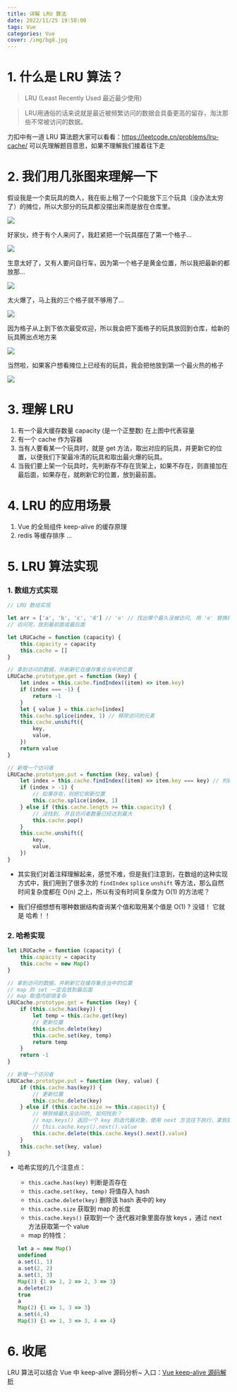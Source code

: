```yaml
---
title: 详解 LRU 算法
date: 2022/11/25 19:58:00
tags: Vue
categories: Vue
cover: /img/bg8.jpg
---
```


# 1. 什么是 LRU 算法？

> LRU (Least Recently Used 最近最少使用)

> LRU用通俗的话来说就是最近被频繁访问的数据会具备更高的留存，淘汰那些不常被访问的数据。

力扣中有一道 LRU 算法题大家可以看看：https://leetcode.cn/problems/lru-cache/
可以先理解题目意思，如果不理解我们接着往下走

# 2. 我们用几张图来理解一下

假设我是一个卖玩具的商人，我在街上租了一个只能放下三个玩具（没办法太穷了）的摊位，所以大部分的玩具都没摆出来而是放在仓库里。

![](https://p3-juejin.byteimg.com/tos-cn-i-k3u1fbpfcp/6332e1e3e03f43948bfa7cc2c621ace2~tplv-k3u1fbpfcp-zoom-in-crop-mark:3024:0:0:0.awebp)

好家伙，终于有个人来问了，我赶紧把一个玩具摆在了第一个格子...

![](https://p3-juejin.byteimg.com/tos-cn-i-k3u1fbpfcp/24067c0e5af04ebabae198e32410bc0e~tplv-k3u1fbpfcp-zoom-in-crop-mark:3024:0:0:0.awebp)

生意太好了，又有人要问自行车，因为第一个格子是黄金位置，所以我把最新的都放那...

![](https://p3-juejin.byteimg.com/tos-cn-i-k3u1fbpfcp/72139a3a166a4820b929ab8a4d5ccba3~tplv-k3u1fbpfcp-zoom-in-crop-mark:3024:0:0:0.awebp)

太火爆了，马上我的三个格子就不够用了...

![](https://p3-juejin.byteimg.com/tos-cn-i-k3u1fbpfcp/8ef83afb2ce04aad92f595b5bc55c425~tplv-k3u1fbpfcp-zoom-in-crop-mark:3024:0:0:0.awebp)

因为格子从上到下依次最受欢迎，所以我会把下面格子的玩具放回到仓库，给新的玩具腾出点地方来

![](https://p3-juejin.byteimg.com/tos-cn-i-k3u1fbpfcp/2a1cdf3450044a3ba6464cac5edcf2ec~tplv-k3u1fbpfcp-zoom-in-crop-mark:3024:0:0:0.awebp)

当然啦，如果客户想看摊位上已经有的玩具，我会把他放到第一个最火热的格子

![](https://p3-juejin.byteimg.com/tos-cn-i-k3u1fbpfcp/ab9c9324ab34410291df273f85dfdec5~tplv-k3u1fbpfcp-zoom-in-crop-mark:3024:0:0:0.awebp)

# 3. 理解 LRU

1. 有一个最大缓存数量 capacity (是一个正整数) 在上图中代表容量
2. 有一个 cache 作为容器
3. 当有人要看某一个玩具时，就是 get 方法，取出对应的玩具，并更新它的位置，以便我们下架最冷清的玩具和取出最火爆的玩具。
4. 当我们要上架一个玩具时，先判断存不存在货架上，如果不存在，则直接加在最后面，如果存在，就刷新它的位置，放到最前面。

# 4. LRU 的应用场景

1. Vue 的全局组件 keep-alive 的缓存原理
2. redis 等缓存排序
...

# 5. LRU 算法实现

### 1. 数组方式实现

```js
// LRU 数组实现

let arr = ['a', 'b', 'c', 'd'] // 'e' // 找出哪个最久没被访问, 用 'e' 替换掉
// 访问完，放到最前面或最后面

let LRUCache = function (capacity) {
	this.capacity = capacity
	this.cache = []
}

// 拿到访问的数据，并刷新它在缓存集合当中的位置
LRUCache.prototype.get = function (key) {
	let index = this.cache.findIndex((item) => item.key)
	if (index === -1) {
		return -1
	}
	let { value } = this.cache[index]
	this.cache.splice(index, 1) // 移除访问的元素
	this.cache.unshift({
		key,
		value,
	})
	return value
}

// 新增一个访问者
LRUCache.prototype.put = function (key, value) {
	let index = this.cache.findIndex((item) => item.key === key) // 判断是否存在
	if (index > -1) {
		// 如果存在，则把它刷新位置
		this.cache.splice(index, 1)
	} else if (this.cache.length >= this.capacity) {
		// 没找到, 并且访问者数量已经达到最大
		this.cache.pop()
	}
	this.cache.unshift({
		key,
		value,
	})
}
```

- 其实我们对着注释理解起来，感觉不难，但是我们注意到，在数组的这种实现方式中，我们用到了很多次的 `findIndex` `splice` `unshift` 等方法，那么自然时间复杂度都在 O(n) 之上，所以有没有时间复杂度为 O(1) 的方法呢？

- 我们仔细想想有哪种数据结构查询某个值和取用某个值是 O(1) ? 没错！ 它就是 哈希！！

### 2. 哈希实现

```js
let LRUCache = function (capacity) {
	this.capacity = capacity
	this.cache = new Map()
}

// 拿到访问的数据，并刷新它在缓存集合当中的位置
// map 的 set 一定会放到最后面
// map 取值内部很复杂
LRUCache.prototype.get = function (key) {
	if (this.cache.has(key)) {
		let temp = this.cache.get(key)
		// 更新位置
		this.cache.delete(key)
		this.cache.set(key, temp)
		return temp
	}
	return -1
}

// 新增一个访问者
LRUCache.prototype.put = function (key, value) {
	if (this.cache.has(key)) {
		// 更新位置
		this.cache.delete(key)
	} else if (this.cache.size >= this.capacity) {
		// 移除掉最久没访问的, 如何找到？
		// map.keys() 返回一个 key 的迭代器对象，使用 next 方法往下执行，拿到第一个值
		// this.cache.keys().next().value
		this.cache.delete(this.cache.keys().next().value)
	}
	this.cache.set(key, value)
}
```

- 哈希实现的几个注意点：
    - `this.cache.has(key)` 判断是否存在
    - `this.cache.set(key, temp)` 将值存入 hash
    - `this.cache.delete(key)` 删除该 hash 表中的 key
    - `this.cache.size` 获取到 map 的长度 
    - `this.cache.keys()` 获取到一个 迭代器对象里面存放 keys ，通过 next 方法获取第一个 value
    - map 的特性：
    
    ```js
    let a = new Map()
    undefined
    a.set(1, 1)
    a.set(2, 2)
    a.set(3, 3)
    Map(3) {1 => 1, 2 => 2, 3 => 3}
    a.delete(2)
    true
    a
    Map(2) {1 => 1, 3 => 3}
    a.set(4,4)
    Map(3) {1 => 1, 3 => 3, 4 => 4}
    ```
    
# 6. 收尾

LRU 算法可以结合 Vue 中 keep-alive 源码分析~ 入口：[Vue keep-alive 源码解析](http://smallfish.space/2022/11/25/vue/keep-alive%20%E6%BA%90%E7%A0%81%E8%A7%A3%E6%9E%90/)